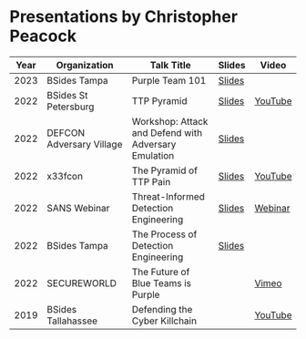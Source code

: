 # Presentations by Christopher Peacock

| Year | Organization | Talk Title | Slides | Video |
| --- | --- | ----------- | --- | --- |
| 2023 | BSides Tampa | Purple Team 101| [Slides](https://github.com/securepeacock/presentations/blob/cc606216de1806041734fcdf780e52446b51cbad/slides/Purple%20Team_%20101%20Tampa%20BSides.pdf) | |
| 2022 | BSides St Petersburg | TTP Pyramid | [Slides](https://github.com/securepeacock/presentations/blob/964393e73a3daa95e7761e6c71a775fd18ea0a9b/slides/BSides%20St%20Pete%20-%20TTP%20Pyramid.pdf) | [YouTube](https://youtu.be/iu_Uay5ZrSw) |
| 2022 | DEFCON Adversary Village | Workshop: Attack and Defend with Adversary Emulation | [Slides](https://github.com/securepeacock/presentations/blob/1fcd870d825ccf40a559cf6c10470f5d9d43781b/Adversary%20Village%20Workshop%202022.pdf) | |
| 2022 | x33fcon | The Pyramid of TTP Pain | [Slides](https://github.com/securepeacock/presentations/blob/e535b0147d11faa15dda27d14cbaf8c1062039c3/slides/X33fcon.pdf) | [YouTube](https://youtu.be/cdtqaDPKn3E) |
| 2022 | SANS Webinar | Threat-Informed Detection Engineering | [Slides](https://github.com/securepeacock/presentations/blob/main/PurpleTeamDetectionEngineering.pdf) | [Webinar](https://www.sans.org/webcasts/threat-informed-detection-engineering/?utm_medium=Social&utm_source=Twitter&utm_campaign=purple-team-webcast) |
| 2022 | BSides Tampa | The Process of Detection Engineering | [Slides](https://github.com/securepeacock/presentations/blob/main/2022-BSides%20Tampa/The%20Process%20of%20Detection%20Engineering.pdf) | |
| 2022 | SECUREWORLD | The Future of Blue Teams is Purple | | [Vimeo](https://vimeo.com/691830260) |
| 2019 | BSides Tallahassee | Defending the Cyber Killchain |  | [YouTube](https://youtu.be/4LkugAlmnzA) |

